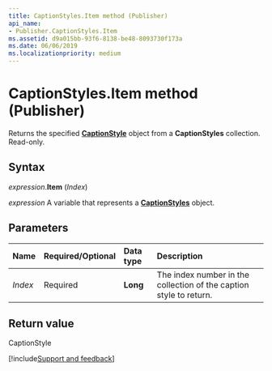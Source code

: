 ```yaml
---
title: CaptionStyles.Item method (Publisher)
api_name:
- Publisher.CaptionStyles.Item
ms.assetid: d9a015bb-93f6-8138-be48-8093730f173a
ms.date: 06/06/2019
ms.localizationpriority: medium
---
```



# CaptionStyles.Item method (Publisher)

Returns the specified **[CaptionStyle](Publisher.CaptionStyle.md)** object from a **CaptionStyles** collection. Read-only.


## Syntax

_expression_.**Item** (_Index_)

_expression_ A variable that represents a **[CaptionStyles](Publisher.CaptionStyles.md)** object.


## Parameters

|Name|Required/Optional|Data type|Description|
|:-----|:-----|:-----|:-----|
|_Index_|Required| **Long**|The index number in the collection of the caption style to return.|

## Return value

CaptionStyle


[!include[Support and feedback](~/includes/feedback-boilerplate.md)]